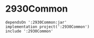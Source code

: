 # 2930Common

```
dependsOn ':2930Common:jar'
implementation project(':2930Common')
include ':2930Common'
```
